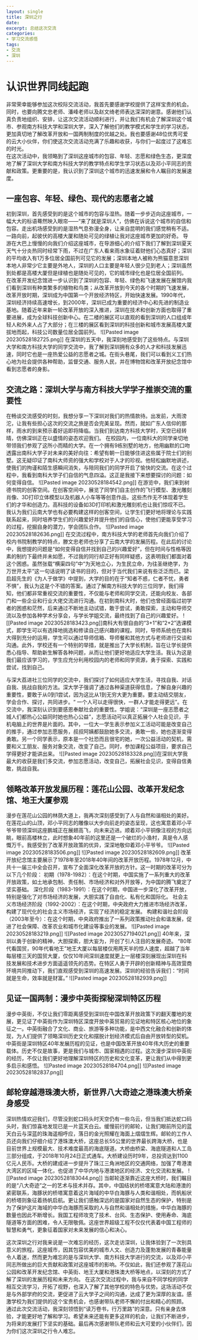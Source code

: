 ```yaml
---
layout: single
title: 深圳之行
date: 
excerpt: 总结这次交流
categories:
- 学习交流感悟
tags:
- 交流
- 深圳
---
```

# 认识世界同线起跑
非常荣幸能够参加这次校际交流活动，我首先要感谢学校提供了这样宝贵的机会。同时，也要向腾文忠老师、潘峰老师以及赵文绮老师表达深深的谢意。感谢他们认真负责地组织、安排，让这次交流活动顺利进行，并让我们有机会了解深圳这个城市、参观南方科技大学和深圳大学，深入了解他们的教学模式和学生的学习状态，更加真切地了解改革开放和一国两制制度的优越之处。我也要感谢48位优秀可爱的云大小伙伴，你们使这次交流活动充满了乐趣和收获，与你们一起度过了这难忘的时光。  
在这次活动中，我领略到了深圳这座城市的包容、年轻、志愿和绿色生态，更深度地了解了深圳大学和南方科技大学的教学特点和学生学习状态以及邓小平同志的贡献和政策。更重要的是，我认识到了深圳这个城市的迅速发展和令人瞩目的发展速度。

## 一座包容、年轻、绿色、现代的志愿者之城
初到深圳，首先感受到的是这个城市的包容与湿热。随着一步步迈向这座城市，一幅大大的标语蓦然映入眼帘——“来了就是深圳人”，仿佛在诉说这个城市的自信和包容。走出机场感受到的是湿热气息弥漫全身，让来自昆明的我们感觉稍有不适。一路向前，起彼伏的高楼大厦和随处可见的绿植让我对这座城市更加的好奇。
导游在大巴上慢慢的向我们介绍这座城市，在导游细心的介绍下我们了解到深圳夏天天气十分炎热同时经常下雨，不过在广东人看来雨水象征着财他们心态真好；深圳的平均收入有1万多位居全国前列可见它的发展；深圳本地人被称为熊猫意思深圳本地人非常少它主要是外地人，深圳的人口主要是年轻人很少见到老人；深圳虽然到处都是高楼大厦但是绿植也是随处可见的，它的城市绿化也是位居全国前列。
在改革开发纪念馆进一步认识到了深圳的包容、年轻、绿色和飞速发展在展馆内我们看到深圳有种类繁多的植物和鸟类；从改革开放到今天的各个时期的飞速发展，改革开放时期，深圳成为中国第一个开放经济特区，开始快速发展。1990年代，深圳经济持续高速增长，到2000年，深圳已成为重要的经济中心和先进的制造业基地。随着近年来新一轮改革开放的深入推进，深圳在技术和创新方面也取得了重要进展，成为全球科技创新中心。在二楼的展区可以直观的看到深圳的人口组成年轻人和外来人占了大部分；在三楼的展区看到深圳的科技创新和城市发展高楼大厦拔地而起，科技公司数量位居全国前列。
![[Pasted image 20230528182725.png]]
在深圳的五天中，我深刻地感受到了这些特点。与深圳大学和南方科技大学的同学交流中，我了解到深圳拥有众多的人才和科技发展迅速，同时它也是一座热爱公益的志愿者之城。在街头巷尾，我们可以看到义工们热心地为社会提供各种帮助，监督交通、服务人民，并在博物馆和改革开放纪念馆中看到志愿者的身影。


## 交流之路：深圳大学与南方科技大学学子推崇交流的重要性
在畅谈交流感受的时刻，我想分享一下深圳对我们的热情款待。出发前，大雨滂沱，让我有些担心这次的交流之旅是否会完美呈现。然而，就如广东人信仰的那样，雨水的到来预示着好运即将降临。当我们到达南方科技大学时，天空已经转晴，仿佛深圳正在以盛情的姿态欢迎我们。
在校园内，一位南科大的同学亲切地带领我们参观了这所小而精的大学。在一个拥有9栋别墅的地方，他用幽默的口吻透露出南科大学子对未来的美好向往：希望有朝一日能够住进这些属于院士们的别墅。这无疑印证了南科大师资的强大和学校对于人才的珍视。他轻松幽默地讲述，使我们的拘谨和陌生感瞬间消失，与陪同我们的同学开启了愉快的交流。在这个过程中，我看到南科大学子们自信的气息四溢。这正是我接下来想要探讨的问题：如何变得自信。
![[Pasted image 20230528184542.png]]
在游览中，我们来到树德书院的创客空间。在创客空间中，展览了同学们自主创作的飞行模型、激光雕刻肖像、3D打印立体模型以及机器人小车等等创意作品，这些杰作无不体现着学生们的才华和创造力。高科技的设备如3D打印机和激光雕刻机也让我们惊叹不已。我认为我们云南大学也有必要构建这样的创客空间，让学生们更好地将理论与实践联系起来，同时培养学生们的兴趣爱好并提升他们的自信心，使他们更能享受学习的过程，挖掘自身的潜力，学会团队合作。
![[Pasted image 20230528182636.png]]
在交流过程中，南方科技大学的老师首先向我们介绍了校内书院制教学的特点，滕文忠老师也分享了云南大学的发展历程。在此后的讨论中，我想提的问题是“如何变得自信并找到自己的兴趣爱好”，但在时间与性格等因素的制约下最终并未如愿，不过我的同行却正好有同样疑惑，这表明我们都面对着这个困惑。虽然张载“横渠四句”中“为天地立心，为生民立命，为往圣继绝学，为万世开太平”这一句话说明了读书的目的，但对于当代我们来说有些泛泛而已。梁启超先生的《为人于做学》中提到，大学的目的在于“知者不惑，仁者不忧，勇者不惧”，我认为这是个不错的答案。通过了解南方科技大学的三位同学，我们得知，他们都非常重视交流的重要性，不仅能与老师和同学交流，还能向校友、各部门和一些企业和行业大佬交流进行沟通。在初到南科大时，他们也曾经面临过初学者的困惑和茫然，后来通过不断地主动试错，敢于尝试，勇敢探索，主动和导师交流以及参加各种学术分享会，与学长学姐交流，最终找到了自己的兴趣爱好。
![[Pasted image 20230528183423.png]]南科大有很自由的“3+1”和“2+2”选课模式，即学生可以有选择地挑选和修读自己感兴趣的课程。同时，导师系统也在南科大得到充分的运用，学生可以通过导师信箱、导师餐和其他方式与老师进行交谈和沟通。此外，学校还有一个特别的举措，就是推出了大学长机制，旨在让学长提供悉心指导、帮助新生解答各种问题，从而让他们更好地适应大学生活。我认为这是我们最应该学习的，学生应充分利用校园内的老师和同学资源，勇于探索、实践和尝试，找到自己。

与深大荔进社三位同学的交流中，我们探讨了如何适应大学生活，寻找自我、对话自我、挑战自我的方法。深大学子强调了通过各种渠道获得信息，了解自身兴趣的重要性，要敢于从0到1尝试，因为这比从1到无穷大更为重要。要主动结交朋友，学会合作、探讨，共同进步。“ 一个人可以走得很快，一群人才能走得更远”。在交流中，我深刻认识到要感恩奉献社会的重要性。学姐说：“深圳是一座志愿者之城人们都热心公益同时她也热心公益”，志愿活动可以真正拓展个人社会见识，手机电脑上的世界是片面的。其中，一位大一学生表示参加义工活动可能是改变自己的推手，通过参加志愿服务，叔叔阿姨都鼓励她多交流，勇敢一些，她也逐渐变得勇敢。另一个同学表示，原本是一个社恐而且很宅的她，一次公益活动的契机，需要和义工朋友、服务对象交流，改变了自己。同时，参加课程公益项目，要求自己学得更好才能讲出来。
![[Pasted image 20230528183328.png]]在深圳大学我最大的收获是我们多交流，参加志愿活动，改变自己，拓展社会见识，变得自信勇敢，挑战自我。
## 领略改革开放发展历程：莲花山公园、改革开发纪念馆、地王大厦参观

漫步在莲花山公园的林荫大道上，我再次深刻感受到了人与自然和谐相处的美好。在莲花山的山顶，邓小平同志的雕像以大步向前走的姿态呈现，这也寓意着邓小平爷爷带领深圳这座鹏城正在展翅高飞，向未来迈进。顺着邓小平铜像注视的方向远眺，眼前高楼林立，此时想象40年前的这里还是一个破烂的小渔村，真是令人感慨万千。我感受到了改革开放政策的优异，深深地敬仰着邓小平爷爷。
![[Pasted image 20230528183506.png]]
![[Pasted image 20230528182609.png]]
改革开放纪念馆主要展示了1978年至2018年40年间的改革开放历程。1978年12月，中共十一届三中全会召开，宣布了全面深化改革开放的方针。这一时期的改革可分为以下几个阶段：
初期（1978-1982）：在这个时期，中国实施了一系列重大的改革开放政策，如土地承包制、责任制、市场经济和对外开放等，为中国的腾飞奠定了坚实基础。
深化阶段（1983-1991）：在这个时期，中国进一步深化了改革开放，特别是强化了对市场经济的发展，大胆实践了自由化、私有化和国际化。
社会主义市场经济阶段（1992-2002）：在这个时期，中央政府大力推进市场经济改革，构建了现代化的社会主义市场经济，实现了经济的稳定发展。
构建和谐社会阶段（2003年至今）：在这个时期，中央政府推出了一系列政策推动社会和谐发展，促进了社会保障、改革农业和城市化建设等事业的发展。
![[Pasted image 20230528183219.png]]
![[Pasted image 20230527194021.png]]
40年来，深圳以勇于创新的精神，大胆探索，胆大妄为，开创了引人注目的发展奇迹。
“80年代看国贸，90年代看地王”地王大厦以每层楼仅用两天半的惊人速度，超越了当年每层楼三天的国贸大厦，仅仅10年间深圳速度就更上一层楼深刻展现出深圳在科技发展和技术进步方面遥遥领先的态势。在特区人勇于开辟的创新精神与高效营商环境共同推动下，我们直观感受到深圳的高速发展。深圳的经验告诉我们：“时间就是生命，效率就是财富。”
![[Pasted image 20230528182939.png]]


## 见证一国两制：漫步中英街探秘深圳特区历程
漫步中英街，不仅让我们零距离感受到深圳在中国改革开放政策下的翻天覆地的发展，更见证了中英街作为深圳特区深度开放中英贸易的见证地和特区核心地位的象征之一。中英街融合了文化、商业、旅游等多种功能，是中西文化融合和创新的体现，为人们提供了领略深圳历史文化和摆脱计划经济模式后自由开放转型的契机。
中英街是深圳特区40年发展历程的见证，也是中国改革开放40年伟大历史的重要载体。历史不仅是故事，更是我们与城市、国家相遇的过程。这次漫步深圳中英街的经历，不仅让我们更好地理解深圳特区的历史和文化变革，更让我们从中得到更多启示和感悟。
![[Pasted image 20230528184704.png]]
![[Pasted image 20230528182837.png]]
## 邮轮穿越港珠澳大桥，新世界八大奇迹之港珠澳大桥亲身感受
深圳热情欢迎我们，尽管没到蛇口码头时天空仍有一些乌云，但当我们抵达蛇口码头时，我们惊喜地发现已是一片蓝天白云。缓慢前行的邮轮，让我们眼前所见的蓝天白云与深蓝的珠海遥相呼应，落日的金光照耀在海面上熠熠生辉。邮轮的工作人员还向我们仔细介绍了港珠澳大桥，这座总长55公里的世界最长跨海大桥，也是目前世界上规模最大、技术难度最高的海底隧道。大桥由桥梁、海底隧道和人工岛三部分组成，于2018年10月24日正式通车。大桥建设历时9年，总投资达到1100亿元人民币。大桥的建成进一步提升了珠江三角洲地区的交通网络，加强了粤港澳大湾区的区域一体化，也促进了中华内地与港澳地区的经济、文化交流和发展。
![[Pasted image 20230528183044.png]]
当邮轮逐渐靠近这座大桥时，我们瞩目的是“八大奇迹”之一的艺术与技术并存。其中，中国结状的桥塔寓意大陆和港澳的紧密联系，海豚状的桥塔寓意着这片海域的中华白海豚与人类和谐相处，而帆船状的桥塔则象征着扬帆启航。更让我们感触深远的是国家对自然生态的保护，特别是为了保护这片海域的中华白海豚而采取的人与自然和谐相处的措施，中华白海豚的数量也因此不断增长。我国工程师攻克了技术、台风、生态保护、使用寿命、海底隧道等方面的困难，令人无限敬佩。这座世界超级工程不仅仅代表着中国工程师的智慧和勇气，更象征着国家对未来发展的信心和决心。

这次深圳之行对我来说是一次难忘的经历，这次走访深圳，让我体验到了一次别具意义的旅程。这座城市，因其包容优美的城市人文、创造力及蓬勃发展的青春能量令人着迷，然而更为难忘的是与深圳大学、南方科技大学进行的交流，以及邓小平同志所做出的巨大贡献和政策对这座城市的影响。不仅如此，我们还参观了莲花山公园和改革开发纪念馆、中英街、地王大厦和港珠澳大桥等地点，以深刻的方式了解了深圳的发展历程和未来方向。
在这次交流过程中，我与来自不同学校的同学相互交流学习，开拓了视野，也深入了解了其他学校的特色与优势。这场活动不仅是与外部学府的交流，更促进了云大学子之间的沟通，达成了更为深厚的友谊。感激学校为我们提供的这个宝贵机会，也感谢带队老师不懈的付出和精心的照顾。
通过此次交流活动，我深刻领悟到“读万卷书，行万里路”的深意。只有亲身去体验，才能更好地了解和学习。希望未来还能有更多这样的机会，让我们不断进步，为将来的发展打下坚实的基础。最后再次感谢带队老师和云大可爱的小伙伴们，因为你们这次深圳之行令人难忘。
